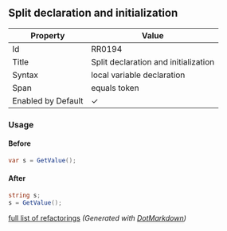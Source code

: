 ## Split declaration and initialization

| Property           | Value                                |
| ------------------ | ------------------------------------ |
| Id                 | RR0194                               |
| Title              | Split declaration and initialization |
| Syntax             | local variable declaration           |
| Span               | equals token                         |
| Enabled by Default | &#x2713;                             |

### Usage

#### Before

```csharp
var s = GetValue();
```

#### After

```csharp
string s;
s = GetValue();
```

[full list of refactorings](Refactorings.md)
*\(Generated with [DotMarkdown](http://github.com/JosefPihrt/DotMarkdown)\)*
